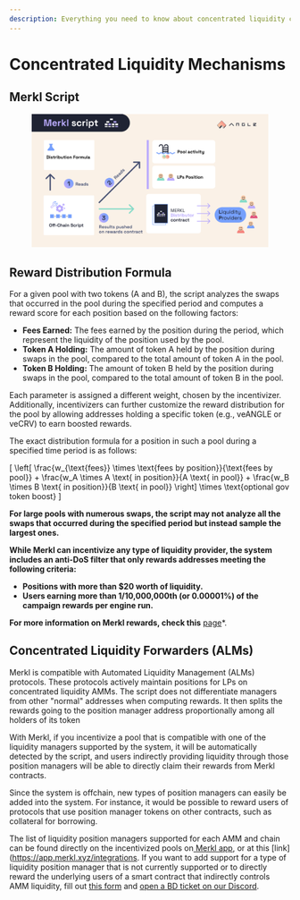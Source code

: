 ```yaml
---
description: Everything you need to know about concentrated liquidity campaigns
---
```


# Concentrated Liquidity Mechanisms

## Merkl Script

<figure><img src="../../.gitbook/assets/docs-merkl-script.png" alt=""><figcaption></figcaption></figure>

## Reward Distribution Formula

For a given pool with two tokens (A and B), the script analyzes the swaps that occurred in the pool during the specified period and computes a reward score for each position based on the following factors:

* **Fees Earned:** The fees earned by the position during the period, which represent the liquidity of the position used by the pool.
* **Token A Holding:** The amount of token A held by the position during swaps in the pool, compared to the total amount of token A in the pool.
* **Token B Holding:** The amount of token B held by the position during swaps in the pool, compared to the total amount of token B in the pool.

Each parameter is assigned a different weight, chosen by the incentivizer. Additionally, incentivizers can further customize the reward distribution for the pool by allowing addresses holding a specific token (e.g., veANGLE or veCRV) to earn boosted rewards.

The exact distribution formula for a position in such a pool during a specified time period is as follows:

\[
\left[ \frac{w_{\text{fees}} \times \text{fees by position}}{\text{fees by pool}} + \frac{w_A \times A \text{ in position}}{A \text{ in pool}} + \frac{w_B \times B \text{ in position}}{B \text{ in pool}} \right] \times \text{optional gov token boost}
\]


**For large pools with numerous swaps, the script may not analyze all the swaps that occurred during the specified period but instead sample the largest ones.**

**While Merkl can incentivize any type of liquidity provider, the system includes an anti-DoS filter that only rewards addresses meeting the following criteria:**

* **Positions with more than $20 worth of liquidity.**
* **Users earning more than 1/10,000,000th (or 0.00001%) of the campaign rewards per engine run.**

**For more information on Merkl rewards, check this** [page](../../earning-with-merkl/earn-with-merkl/earn-on-concentrated-liquidity-campaigns.md)*.

## Concentrated Liquidity Forwarders (ALMs)

Merkl is compatible with Automated Liquidity Management (ALMs) protocols. These protocols actively maintain positions for LPs on concentrated liquidity AMMs. The script does not differentiate managers from other "normal" addresses when computing rewards. It then splits the rewards going to the position manager address proportionally among all holders of its token

With Merkl, if you incentivize a pool that is compatible with one of the liquidity managers supported by the system, it will be automatically detected by the script, and users indirectly providing liquidity through those position managers will be able to directly claim their rewards from Merkl contracts.

Since the system is offchain, new types of position managers can easily be added into the system. For instance, it would be possible to reward users of protocols that use position manager tokens on other contracts, such as collateral for borrowing.

The list of liquidity position managers supported for each AMM and chain can be found directly on the incentivized pools on[ Merkl app](https://app.merkl.xyz), or at this [link](https://app.merkl.xyz/integrations. If you want to add support for a type of liquidity position manager that is not currently supported or to directly reward the underlying users of a smart contract that indirectly controls AMM liquidity, fill out [this form](https://tally.so/r/w4JYLr) and [open a BD ticket on our Discord](https://discord.com/channels/1209830388726243369/1210212731047776357).
